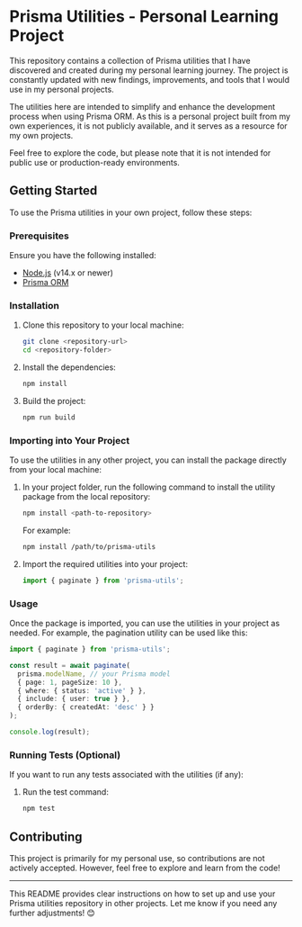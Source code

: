 # Prisma Utilities - Personal Learning Project

This repository contains a collection of Prisma utilities that I have discovered and created during my personal learning journey. The project is constantly updated with new findings, improvements, and tools that I would use in my personal projects.

The utilities here are intended to simplify and enhance the development process when using Prisma ORM. As this is a personal project built from my own experiences, it is not publicly available, and it serves as a resource for my own projects.

Feel free to explore the code, but please note that it is not intended for public use or production-ready environments.

## Getting Started

To use the Prisma utilities in your own project, follow these steps:

### Prerequisites

Ensure you have the following installed:

- [Node.js](https://nodejs.org/) (v14.x or newer)
- [Prisma ORM](https://www.prisma.io/docs/getting-started)

### Installation

1. Clone this repository to your local machine:

   ```bash
   git clone <repository-url>
   cd <repository-folder>
   ```

2. Install the dependencies:

   ```bash
   npm install
   ```

3. Build the project:

   ```bash
   npm run build
   ```

### Importing into Your Project

To use the utilities in any other project, you can install the package directly from your local machine:

1. In your project folder, run the following command to install the utility package from the local repository:

   ```bash
   npm install <path-to-repository>
   ```

   For example:

   ```bash
   npm install /path/to/prisma-utils
   ```

2. Import the required utilities into your project:

   ```ts
   import { paginate } from 'prisma-utils';
   ```

### Usage

Once the package is imported, you can use the utilities in your project as needed. For example, the pagination utility can be used like this:

```ts
import { paginate } from 'prisma-utils';

const result = await paginate(
  prisma.modelName, // your Prisma model
  { page: 1, pageSize: 10 },
  { where: { status: 'active' } },
  { include: { user: true } },
  { orderBy: { createdAt: 'desc' } }
);

console.log(result);
```

### Running Tests (Optional)

If you want to run any tests associated with the utilities (if any):

1. Run the test command:

   ```bash
   npm test
   ```

## Contributing

This project is primarily for my personal use, so contributions are not actively accepted. However, feel free to explore and learn from the code!

---

This README provides clear instructions on how to set up and use your Prisma utilities repository in other projects. Let me know if you need any further adjustments! 😊

